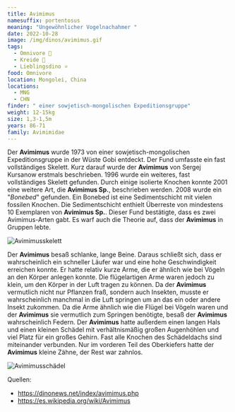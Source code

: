```yaml
---
title: Avimimus
namesuffix: portentosus
meaning: "Ungewöhnlicher Vogelnachahmer "
date: 2022-10-28
image: /img/dinos/avimimus.gif
tags:
  - Omnivore 🍴
  - Kreide 🦴
  - Lieblingsdino ⭐
food: Omnivore
location: Mongolei, China
locations:
  - MNG
  - CHN
finder: " einer sowjetisch-mongolischen Expeditionsgruppe"
weight: 12-15kg
size: 1,3-1,5m
years: 86-71
family: Avimimidae
---
```

Der **Avimimus** wurde 1973 von einer sowjetisch-mongolischen Expeditionsgruppe in der Wüste Gobi entdeckt. Der Fund umfasste ein fast vollständiges Skelett. Kurz darauf wurde der **Avimimus** von Sergej Kursanow erstmals beschrieben. 1996 wurde ein weiteres, fast vollständiges Skelett gefunden. Durch einige isolierte Knochen konnte 2001 eine weitere Art, die **Avimimus Sp.**, beschrieben werden. 2008 wurde ein "*Bonebed*" gefunden. Ein Bonebed ist eine Sedimentschicht mit vielen fossilen Knochen. Die Sedimentschicht enthielt Überreste von mindestens 10 Exemplaren von **Avimimus Sp.**. Dieser Fund bestätigte, dass es zwei Avimimus-Arten gabt. Es warf auch die Theorie auf, dass der **Avimimus** in Gruppen lebte.

![Avimimusskelett](/img/dinos/avimimus_skeleton.jpg)

Der **Avimimus** besaß schlanke, lange Beine. Daraus schließt sich, dass er wahrscheinlich ein schneller Läufer war und eine hohe Geschwindigkeit erreichen konnte. Er hatte relativ kurze Arme, die er ähnlich wie bei Vögeln an den Körper anlegen konnte. Die flügelartigen Arme waren jedoch zu klein, um den Körper in der Luft tragen zu können. Da der **Avimimus** vermutlich nicht nur Pflanzen fraß, sondern auch Insekten, musste er wahrscheinlich manchmal in die Luft springen um an das ein oder andere Insekt zukommen. Da die Arme ähnlich wie die Flügel bei Vögeln waren und der **Avimimus** sie vermutlich zum Springen benötigte, besaß der **Avimimus** wahrscheinlich Federn. Der **Avimimus** hatte außerdem einen langen Hals und einen kleinen Schädel mit verhältnismäßig großen Augenhöhlen und viel Platz für ein großes Gehirn. Fast alle Knochen des Schädeldachs sind miteinander verbunden. Nur im vorderen Teil des Oberkiefers hatte der **Avimimus** kleine Zähne, der Rest war zahnlos. 

![Avimimusschädel](/img/dinos/avimimus.jpg)

Quellen: 

* <https://dinonews.net/index/avimimus.php>
* <https://es.wikipedia.org/wiki/Avimimus>